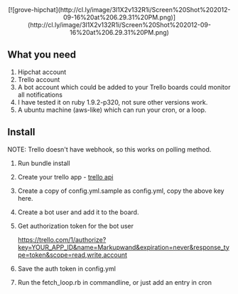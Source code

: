 <center>
[![grove-hipchat](http://cl.ly/image/3l1X2v132R1i/Screen%20Shot%202012-09-16%20at%206.29.31%20PM.png)](http://cl.ly/image/3l1X2v132R1i/Screen%20Shot%202012-09-16%20at%206.29.31%20PM.png)
</center>

## What you need

1. Hipchat account
2. Trello account
3. A bot account which could be added to your Trello boards could monitor all notifications
4. I have tested it on ruby 1.9.2-p320, not sure other versions work.
5. A ubuntu machine (aws-like) which can run your cron, or a loop.

## Install 

NOTE: Trello doesn't have webhook, so this works on polling method.

1. Run bundle install
2. Create your trello app - [trello api](https://trello.com/1/appKey/generate)
3. Create a copy of config.yml.sample as config.yml, copy the above key here.
4. Create a bot user and add it to the board.
5. Get authorization token for the bot user

    https://trello.com/1/authorize?key=YOUR_APP_ID&name=Markupwand&expiration=never&response_type=token&scope=read,write,account
5. Save the auth token in config.yml

5. Run the fetch_loop.rb in commandline, or just add an entry in cron
